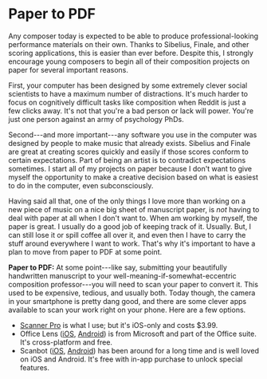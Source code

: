 # Paper to PDF

Any composer today is expected to be able to produce professional-looking performance materials on their own. Thanks to Sibelius, Finale, and other scoring applications, this is easier than ever before. Despite this, I strongly encourage young composers to begin all of their composition projects on paper for several important reasons.

First, your computer has been designed by some extremely clever social scientists to have a maximum number of distractions. It's much harder to focus on cognitively difficult tasks like composition when Reddit is just a few clicks away. It's not that you're a bad person or lack will power. You're just one person against an army of psychology PhDs.

Second---and more important---any software you use in the computer was designed by people to make music that already exists. Sibelius and Finale are great at creating scores quickly and easily if those scores conform to certain expectations. Part of being an artist is to contradict expectations sometimes. I start all of my projects on paper because I don't want to give myself the opportunity to make a creative decision based on what is easiest to do in the computer, even subconsciously. 

Having said all that, one of the only things I love more than working on a new piece of music on a nice big sheet of manuscript paper, is _not_ having to deal with paper at all when I don't want to. When am working by myself, the paper is great. I usually do a good job of keeping track of it. Usually. But, I can still lose it or spill coffee all over it, and even then I have to carry the stuff around everywhere I want to work. That's why it's important to have a plan to move from paper to PDF at some point. 

**Paper to PDF:** At some point---like say, submitting your beautifully handwritten manuscript to your well-meaning-if-somewhat-eccentric composition professor---you will need to scan your paper to convert it. This used to be expensive, tedious, and usually both. Today though, the camera in your smartphone is pretty dang good, and there are some clever apps available to scan your work right on your phone. Here are a few options. 

- [Scanner Pro](https://itunes.apple.com/us/app/scanner-pro-pdf-document-scanner-with-ocr/id333710667?mt=8) is what I use; but it's iOS-only and costs $3.99. 
- Office Lens ([iOS](https://itunes.apple.com/us/app/office-lens/id975925059?mt=8), [Android](https://play.google.com/store/apps/details?id=com.microsoft.office.officelens)) is from Microsoft and part of the Office suite. It's cross-platform and free.
- Scanbot ([iOS](https://itunes.apple.com/us/app/scanner-for-fax-qr-codes/id834854351?mt=8), [Android](https://play.google.com/store/apps/details?id=net.doo.snap)) has been around for a long time and is well loved on iOS and Android. It's free with in-app purchase to unlock special features. 
